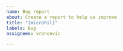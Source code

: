 ```yaml
---
name: Bug report
about: Create a report to help us improve
title: "[microhil]"
labels: bug
assignees: vroncevic

---
```



